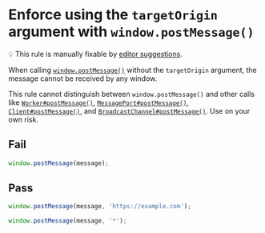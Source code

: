 # Enforce using the `targetOrigin` argument with `window.postMessage()`

💡 This rule is manually fixable by [editor suggestions](https://eslint.org/docs/developer-guide/working-with-rules#providing-suggestions).

<!-- end rule header -->
<!-- Do not manually modify this header. Run: `npm run fix:eslint-docs` -->

When calling [`window.postMessage()`](https://developer.mozilla.org/en-US/docs/Web/API/Window/postMessage) without the `targetOrigin` argument, the message cannot be received by any window.

This rule cannot distinguish between `window.postMessage()` and other calls like [`Worker#postMessage()`](https://developer.mozilla.org/en-US/docs/Web/API/Worker/postMessage), [`MessagePort#postMessage()`](https://developer.mozilla.org/en-US/docs/Web/API/MessagePort/postMessage), [`Client#postMessage()`](https://developer.mozilla.org/en-US/docs/Web/API/Client/postMessage), and [`BroadcastChannel#postMessage()`](https://developer.mozilla.org/en-US/docs/Web/API/BroadcastChannel/postMessage). Use on your own risk.

## Fail

```js
window.postMessage(message);
```

## Pass

```js
window.postMessage(message, 'https://example.com');
```

```js
window.postMessage(message, '*');
```
